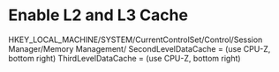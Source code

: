# Enable L2 and L3 Cache
HKEY_LOCAL_MACHINE/SYSTEM/CurrentControlSet/Control/Session Manager/Memory Management/
SecondLevelDataCache = (use CPU-Z, bottom right)
ThirdLevelDataCache = (use CPU-Z, bottom right)
